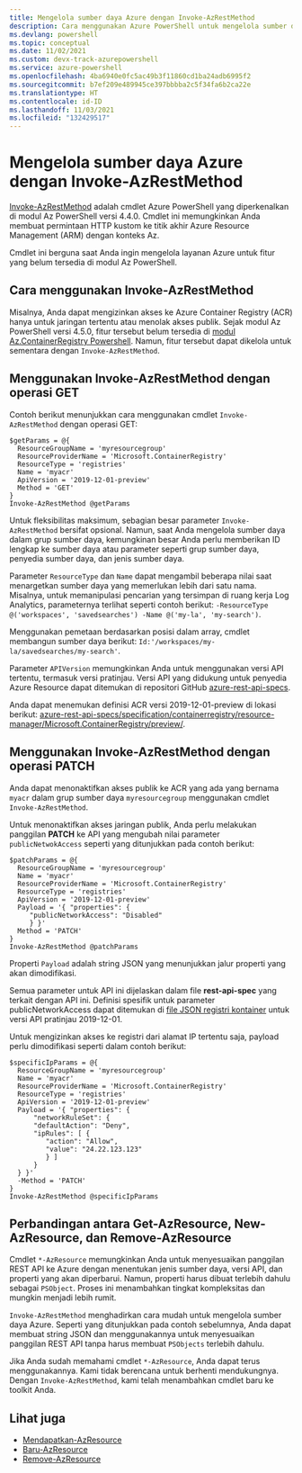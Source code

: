 ```yaml
---
title: Mengelola sumber daya Azure dengan Invoke-AzRestMethod
description: Cara menggunakan Azure PowerShell untuk mengelola sumber daya dengan cmdlet Invoke-AzRestMethod.
ms.devlang: powershell
ms.topic: conceptual
ms.date: 11/02/2021
ms.custom: devx-track-azurepowershell
ms.service: azure-powershell
ms.openlocfilehash: 4ba6940e0fc5ac49b3f11860cd1ba24adb6995f2
ms.sourcegitcommit: b7ef209e489945ce397bbbba2c5f34fa6b2ca22e
ms.translationtype: HT
ms.contentlocale: id-ID
ms.lasthandoff: 11/03/2021
ms.locfileid: "132429517"
---
```

# <a name="manage-azure-resources-with-invoke-azrestmethod"></a>Mengelola sumber daya Azure dengan Invoke-AzRestMethod

[Invoke-AzRestMethod](/powershell/module/az.accounts/invoke-azrestmethod) adalah cmdlet Azure PowerShell yang diperkenalkan di modul Az PowerShell versi 4.4.0. Cmdlet ini memungkinkan Anda membuat permintaan HTTP kustom ke titik akhir Azure Resource Management (ARM) dengan konteks Az.

Cmdlet ini berguna saat Anda ingin mengelola layanan Azure untuk fitur yang belum tersedia di modul Az PowerShell.

## <a name="how-to-use-invoke-azrestmethod"></a>Cara menggunakan Invoke-AzRestMethod

Misalnya, Anda dapat mengizinkan akses ke Azure Container Registry (ACR) hanya untuk jaringan tertentu atau menolak akses publik. Sejak modul Az PowerShell versi 4.5.0, fitur tersebut belum tersedia di [modul Az.ContainerRegistry Powershell](/powershell/module/Az.ContainerRegistry/). Namun, fitur tersebut dapat dikelola untuk sementara dengan `Invoke-AzRestMethod`.

## <a name="using-invoke-azrestmethod-with-get-operations"></a>Menggunakan Invoke-AzRestMethod dengan operasi GET

Contoh berikut menunjukkan cara menggunakan cmdlet `Invoke-AzRestMethod` dengan operasi GET:

```azurepowershell-interactive
$getParams = @{
  ResourceGroupName = 'myresourcegroup'
  ResourceProviderName = 'Microsoft.ContainerRegistry'
  ResourceType = 'registries'
  Name = 'myacr'
  ApiVersion = '2019-12-01-preview'
  Method = 'GET'
}
Invoke-AzRestMethod @getParams
```

Untuk fleksibilitas maksimum, sebagian besar parameter `Invoke-AzRestMethod` bersifat opsional.
Namun, saat Anda mengelola sumber daya dalam grup sumber daya, kemungkinan besar Anda perlu memberikan ID lengkap ke sumber daya atau parameter seperti grup sumber daya, penyedia sumber daya, dan jenis sumber daya.

Parameter `ResourceType` dan `Name` dapat mengambil beberapa nilai saat menargetkan sumber daya yang memerlukan lebih dari satu nama. Misalnya, untuk memanipulasi pencarian yang tersimpan di ruang kerja Log Analytics, parameternya terlihat seperti contoh berikut: `-ResourceType @('workspaces', 'savedsearches') -Name @('my-la', 'my-search')`.

Menggunakan pemetaan berdasarkan posisi dalam array, cmdlet membangun sumber daya berikut: `Id:'/workspaces/my-la/savedsearches/my-search'`.

Parameter `APIVersion` memungkinkan Anda untuk menggunakan versi API tertentu, termasuk versi pratinjau. Versi API yang didukung untuk penyedia Azure Resource dapat ditemukan di repositori GitHub [azure-rest-api-specs](https://github.com/Azure/azure-rest-api-specs).

Anda dapat menemukan definisi ACR versi 2019-12-01-preview di lokasi berikut: [azure-rest-api-specs/specification/containerregistry/resource-manager/Microsoft.ContainerRegistry/preview/](https://github.com/Azure/azure-rest-api-specs/tree/master/specification/containerregistry/resource-manager/Microsoft.ContainerRegistry/preview).

## <a name="using-invoke-azrestmethod-with-patch-operations"></a>Menggunakan Invoke-AzRestMethod dengan operasi PATCH

Anda dapat menonaktifkan akses publik ke ACR yang ada yang bernama `myacr` dalam grup sumber daya `myresourcegroup` menggunakan cmdlet `Invoke-AzRestMethod`.

Untuk menonaktifkan akses jaringan publik, Anda perlu melakukan panggilan **PATCH** ke API yang mengubah nilai parameter `publicNetwokAccess` seperti yang ditunjukkan pada contoh berikut:

```azurepowershell-interactive
$patchParams = @{
  ResourceGroupName = 'myresourcegroup'
  Name = 'myacr'
  ResourceProviderName = 'Microsoft.ContainerRegistry'
  ResourceType = 'registries'
  ApiVersion = '2019-12-01-preview'
  Payload = '{ "properties": {
     "publicNetworkAccess": "Disabled"
     } }'
  Method = 'PATCH'
}
Invoke-AzRestMethod @patchParams
```

Properti `Payload` adalah string JSON yang menunjukkan jalur properti yang akan dimodifikasi.

Semua parameter untuk API ini dijelaskan dalam file **rest-api-spec** yang terkait dengan API ini.
Definisi spesifik untuk parameter publicNetworkAccess dapat ditemukan di [file JSON registri kontainer](https://github.com/Azure/azure-rest-api-specs/blob/2a9da9a79d0a7b74089567ec4f0289f3e0f31bec/specification/containerregistry/resource-manager/Microsoft.ContainerRegistry/preview/2019-12-01-preview/containerregistry.json) untuk versi API pratinjau 2019-12-01.

Untuk mengizinkan akses ke registri dari alamat IP tertentu saja, payload perlu dimodifikasi seperti dalam contoh berikut:

```azurepowershell-interactive
$specificIpParams = @{
  ResourceGroupName = 'myresourcegroup'
  Name = 'myacr'
  ResourceProviderName = 'Microsoft.ContainerRegistry'
  ResourceType = 'registries'
  ApiVersion = '2019-12-01-preview'
  Payload = '{ "properties": {
      "networkRuleSet": {
      "defaultAction": "Deny",
      "ipRules": [ {
         "action": "Allow",
         "value": "24.22.123.123"
         } ]
      }
  } }'
  -Method = 'PATCH'
}
Invoke-AzRestMethod @specificIpParams
```

## <a name="comparison-to-get-azresource-new-azresource-and-remove-azresource"></a>Perbandingan antara Get-AzResource, New-AzResource, dan Remove-AzResource

Cmdlet `*-AzResource` memungkinkan Anda untuk menyesuaikan panggilan REST API ke Azure dengan menentukan jenis sumber daya, versi API, dan properti yang akan diperbarui. Namun, properti harus dibuat terlebih dahulu sebagai `PSObject`. Proses ini menambahkan tingkat kompleksitas dan mungkin menjadi lebih rumit.

`Invoke-AzRestMethod` menghadirkan cara mudah untuk mengelola sumber daya Azure. Seperti yang ditunjukkan pada contoh sebelumnya, Anda dapat membuat string JSON dan menggunakannya untuk menyesuaikan panggilan REST API tanpa harus membuat `PSObjects` terlebih dahulu.

Jika Anda sudah memahami cmdlet `*-AzResource`, Anda dapat terus menggunakannya. Kami tidak berencana untuk berhenti mendukungnya. Dengan `Invoke-AzRestMethod`, kami telah menambahkan cmdlet baru ke toolkit Anda.

## <a name="see-also"></a>Lihat juga

* [Mendapatkan-AzResource](/powershell/module/az.resources/get-azresource)
* [Baru-AzResource](/powershell/module/az.resources/new-azresource)
* [Remove-AzResource](/powershell/module/az.resources/remove-azresource)

